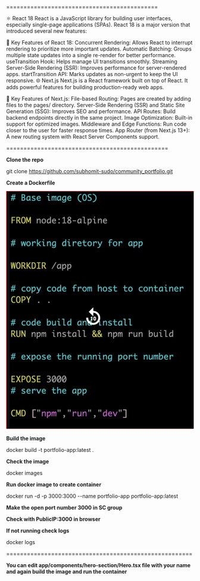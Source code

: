 ============================================

⚛️ React 18
React is a JavaScript library for building user interfaces, especially single-page applications (SPAs). React 18 is a major version that introduced several new features:

🔑 Key Features of React 18:
Concurrent Rendering: Allows React to interrupt rendering to prioritize more important updates.
Automatic Batching: Groups multiple state updates into a single re-render for better performance.
useTransition Hook: Helps manage UI transitions smoothly.
Streaming Server-Side Rendering (SSR): Improves performance for server-rendered apps.
startTransition API: Marks updates as non-urgent to keep the UI responsive.
🌐 Next.js
Next.js is a React framework built on top of React. It adds powerful features for building production-ready web apps.

🚀 Key Features of Next.js:
File-based Routing: Pages are created by adding files to the pages/ directory.
Server-Side Rendering (SSR) and Static Site Generation (SSG): Improves SEO and performance.
API Routes: Build backend endpoints directly in the same project.
Image Optimization: Built-in support for optimized images.
Middleware and Edge Functions: Run code closer to the user for faster response times.
App Router (from Next.js 13+): A new routing system with React Server Components support.

===============================================


**Clone the repo**


git clone https://github.com/subhomit-sudo/community_portfolio.git


**Create a Dockerfile**


![alt text](image-17.png)


**Build the image**


docker build -t portfolio-app:latest .

**Check the image**


docker images

**Run docker image to create container**


docker run -d -p 3000:3000 --name portfolio-app portfolio-app:latest


**Make the open port number 3000 in SC group**


**Check with PublicIP:3000 in browser**

**If not running check logs**


docker logs <containerID>


======================================================



**You can edit app/components/hero-section/Hero.tsx file with your name and again build the image and run the container**

